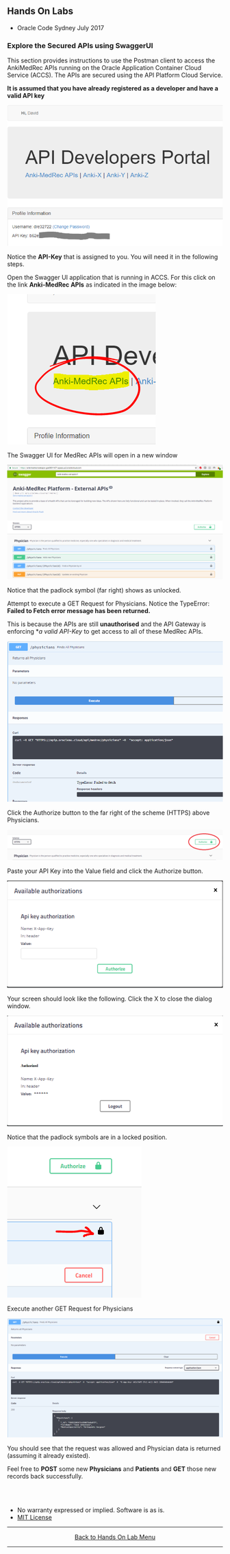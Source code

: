 ## Hands On Labs

- Oracle Code Sydney July 2017

### Explore the Secured APIs using SwaggerUI

This section provides instructions to use the Postman client to access the AnkiMedRec APIs running on the Oracle Application Container Cloud Service (ACCS). The APIs are secured using the API Platform Cloud Service.

**It is assumed that you have already registered as a developer and have a valid API key**

<img src="./img/exploretheapis-5-1.PNG" />

Notice the **API-Key** that is assigned to you. You will need it in the following steps.

Open the Swagger UI application that is running in ACCS. For this click on the link **Anki-MedRec APIs** as indicated in the image below:

<img src="./img/exploretheapis-5-1b.PNG" />

The Swagger UI for MedRec APIs will open in a new window

<img src="./img/exploretheapis-5-2.PNG" />

Notice that the padlock symbol (far right) shows as unlocked.

Attempt to execute a GET Request for Physicians.
Notice the TypeError: **Failed to Fetch error message has been returned.**

This is because the APIs are still **unauthorised** and the API Gateway is enforcing **a valid API-Key* to get access to all of these MedRec APIs. 

<img src="./img/exploretheapis-5-3.PNG" />

Click the Authorize button to the far right of the scheme (HTTPS) above Physicians.

<img src="./img/exploretheapis-5-4.PNG" />

Paste your API Key into the Value field and click the Authorize button.

<img src="./img/exploretheapis-5-5.PNG" />

Your screen should look like the following. Click the X to close the dialog window.

<img src="./img/exploretheapis-5-6.PNG" />

Notice that the padlock symbols are in a locked position.

<img src="./img/exploretheapis-5-7.PNG" />

Execute another GET Request for Physicians

<img src="./img/exploretheapis-5-8.PNG" />

You should see that the request was allowed and Physician data is returned (assuming it already existed).

Feel free to **POST** some new **Physicians** and **Patients** and **GET** those new records back successfully.

<br><br>

* No warranty expressed or implied.  Software is as is.
* [MIT License](http://www.opensource.org/licenses/mit-license.html)

<hr />
<center>
<a href="../../handsonlabs" class="btn" >Back to Hands On Lab Menu</a>
<center />
<hr />

